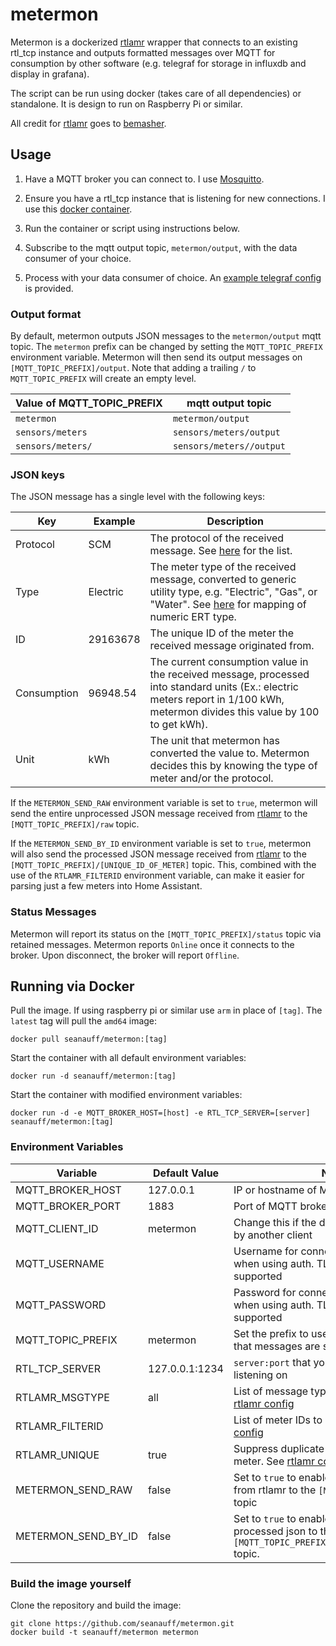 # metermon

Metermon is a dockerized [rtlamr] wrapper that connects to an existing rtl_tcp instance and outputs formatted messages over MQTT for consumption by other software (e.g. telegraf for storage in influxdb and display in grafana).

The script can be run using docker (takes care of all dependencies) or standalone. It is design to run on Raspberry Pi or similar.

All credit for [rtlamr] goes to [bemasher](https://github.com/bemasher).

## Usage

1. Have a MQTT broker you can connect to. I use [Mosquitto](https://hub.docker.com/_/eclipse-mosquitto).

2. Ensure you have a rtl_tcp instance that is listening for new connections. I use this [docker container](https://github.com/radiowitness/librtlsdr-docker).

3. Run the container or script using instructions below.

4. Subscribe to the mqtt output topic, `metermon/output`, with the data consumer of your choice.

5. Process with your data consumer of choice. An [example telegraf config](/telegraf_example.conf) is provided.

### Output format

By default, metermon outputs JSON messages to the `metermon/output` mqtt topic. The `metermon` prefix can be changed by setting the `MQTT_TOPIC_PREFIX` environment variable. Metermon will then send its output messages on `[MQTT_TOPIC_PREFIX]/output`. Note that adding a trailing `/` to `MQTT_TOPIC_PREFIX` will create an empty level.

|Value of MQTT_TOPIC_PREFIX|mqtt output topic|
|--------------------------|-----------------|
|`metermon`                |`metermon/output`|
|`sensors/meters`          |`sensors/meters/output`|
|`sensors/meters/`         |`sensors/meters//output`|

### JSON keys

The JSON message has a single level with the following keys:

|Key         |Example     |Description|
|------------|------------|-----------|
|Protocol    | SCM        |The protocol of the received message. See [here](https://github.com/bemasher/rtlamr/wiki/Protocol) for the list.          |
|Type        | Electric   |The meter type of the received message, converted to generic utility type, e.g. "Electric", "Gas", or "Water". See [here](https://github.com/bemasher/rtlamr/blob/master/meters.md) for mapping of numeric ERT type.           |
|ID          |29163678    |The unique ID of the meter the received message originated from.           |
|Consumption |96948.54    |The current consumption value in the received message, processed into standard units (Ex.: electric meters report in 1/100 kWh, metermon divides this value by 100 to get kWh).            |
|Unit        | kWh        |The unit that metermon has converted the value to. Metermon decides this by knowing the type of meter and/or the protocol.           |

If the `METERMON_SEND_RAW` environment variable is set to `true`, metermon will send the entire unprocessed JSON message received from [rtlamr] to the `[MQTT_TOPIC_PREFIX]/raw` topic.

If the `METERMON_SEND_BY_ID` environment variable is set to `true`, metermon will also send the processed JSON message received from [rtlamr] to the `[MQTT_TOPIC_PREFIX]/[UNIQUE_ID_OF_METER]` topic. This, combined with the use of the `RTLAMR_FILTERID` environment variable, can make it easier for parsing just a few meters into Home Assistant.

### Status Messages

Metermon will report its status on the `[MQTT_TOPIC_PREFIX]/status` topic via retained messages. Metermon reports `Online` once it connects to the broker. Upon disconnect, the broker will report `Offline`.

## Running via Docker

Pull the image. If using raspberry pi or similar use `arm` in place of `[tag]`. The `latest` tag will pull the `amd64` image:

```shell
docker pull seanauff/metermon:[tag]
```

Start the container with all default environment variables:

```shell
docker run -d seanauff/metermon:[tag]
```

Start the container with modified environment variables:

```shell
docker run -d -e MQTT_BROKER_HOST=[host] -e RTL_TCP_SERVER=[server] seanauff/metermon:[tag]
```

### Environment Variables

| Variable          | Default Value | Notes |
|-------------------|---------------|-------|
| MQTT_BROKER_HOST  |  127.0.0.1    |IP or hostname of MQTT broker       |
| MQTT_BROKER_PORT  |  1883         |Port of MQTT broker       |
| MQTT_CLIENT_ID    |  metermon   |Change this if the default is already in use by another client       |
| MQTT_USERNAME     |               |Username for connecting to MQTT broker when using auth. TLS not currently supported       |
| MQTT_PASSWORD     |               |Password for connecting to MQTT broker when using auth. TLS not currently supported       |
| MQTT_TOPIC_PREFIX | metermon    |Set the prefix to use for the MQTT topic that messages are sent to       |
| RTL_TCP_SERVER    |127.0.0.1:1234 |`server:port` that your rtl_tcp instance is listening on |
| RTLAMR_MSGTYPE    |all|List of message types to listen for. See [rtlamr config](https://github.com/bemasher/rtlamr/wiki/Configuration)|
| RTLAMR_FILTERID   |               |List of meter IDs to look for. See [rtlamr config](https://github.com/bemasher/rtlamr/wiki/Configuration)       |
| RTLAMR_UNIQUE     | true          |Suppress duplicate messages from each meter. See [rtlamr config](https://github.com/bemasher/rtlamr/wiki/Configuration) |
| METERMON_SEND_RAW | false         |Set to `true` to enable sending the raw json from rtlamr to the `[MQTT_TOPIC_PREFIX]/raw` topic      |
| METERMON_SEND_BY_ID | false       |Set to `true` to enable sending the processed json to the `[MQTT_TOPIC_PREFIX]/[UNIQUE_ID_OF_METER]` topic. |

### Build the image yourself

Clone the repository and build the image:

```shell
git clone https://github.com/seanauff/metermon.git
docker build -t seanauff/metermon metermon
```

[rtlamr]: https://github.com/bemasher/rtlamr
